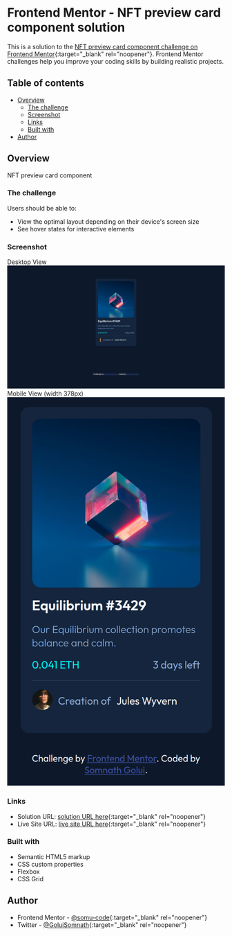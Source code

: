 # Frontend Mentor - NFT preview card component solution

This is a solution to the [NFT preview card component challenge on Frontend Mentor](https://www.frontendmentor.io/challenges/nft-preview-card-component-SbdUL_w0U){:target="\_blank" rel="noopener"}. Frontend Mentor challenges help you improve your coding skills by building realistic projects.

## Table of contents

- [Overview](#overview)
  - [The challenge](#the-challenge)
  - [Screenshot](#screenshot)
  - [Links](#links)
  - [Built with](#built-with)
- [Author](#author)

## Overview

NFT preview card component

### The challenge

Users should be able to:

- View the optimal layout depending on their device's screen size
- See hover states for interactive elements

### Screenshot

Desktop View
![](./screenshots/desktop-view.png)
Mobile View (width 378px)
![](./screenshots/mobile-view.png)

### Links

- Solution URL: [solution URL here](https://www.frontendmentor.io/solutions/nft-preview-card-component-6xAXzFXpxf){:target="\_blank" rel="noopener"}
- Live Site URL: [live site URL here](https://nft-preview-card-component-5rx.pages.dev/){:target="\_blank" rel="noopener"}

### Built with

- Semantic HTML5 markup
- CSS custom properties
- Flexbox
- CSS Grid

## Author

- Frontend Mentor - [@somu-code](https://www.frontendmentor.io/profile/somu-code){:target="\_blank" rel="noopener"}
- Twitter - [@GoluiSomnath](https://www.twitter.com/GoluiSomnath){:target="\_blank" rel="noopener"}
